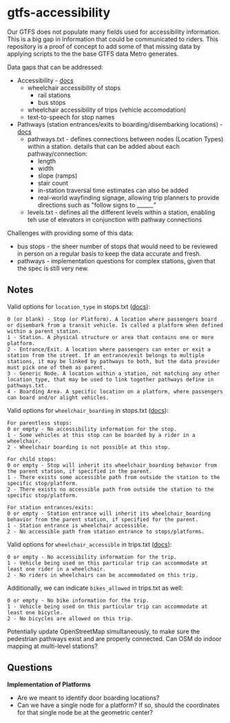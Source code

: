 # gtfs-accessibility

Our GTFS does not populate many fields used for accessibility information.  This is a big gap in information that could be communicated to riders.  This repository is a proof of concept to add some of that missing data by applying scripts to the the base GTFS data Metro generates.

Data gaps that can be addressed:
- Accessibility - [docs](https://gtfs.org/getting_started/features/accessibility/)
  - wheelchair accessibility of stops
    - rail stations
    - bus stops
  - wheelchair accessibility of trips (vehicle accomodation)
  - text-to-speech for stop names
- Pathways (station entrances/exits to boarding/disembarking locations) - [docs](https://gtfs.org/getting_started/features/pathways/)
  - pathways.txt - defines connections between nodes (Location Types) within a station. details that can be added about each pathway/connection:
    - length
    - width
    - slope (ramps)
    - stair count
    - in-station traversal time estimates can also be added
    - real-world wayfinding signage, allowing trip planners to provide directions such as "follow signs to ______"
  - levels.txt - defines all the different levels within a station, enabling teh use of elevators in conjunction with pathway connections

Challenges with providing some of this data:
- bus stops - the sheer number of stops that would need to be reviewed in person on a regular basis to keep the data accurate and fresh.
- pathways - implementation questions for complex stations, given that the spec is still very new.

## Notes

Valid options for `location_type` in stops.txt ([docs](https://gtfs.org/documentation/schedule/reference/#stopstxt)):

```
0 (or blank) - Stop (or Platform). A location where passengers board or disembark from a transit vehicle. Is called a platform when defined within a parent_station.
1 - Station. A physical structure or area that contains one or more platform.
2 - Entrance/Exit. A location where passengers can enter or exit a station from the street. If an entrance/exit belongs to multiple stations, it may be linked by pathways to both, but the data provider must pick one of them as parent.
3 - Generic Node. A location within a station, not matching any other location_type, that may be used to link together pathways define in pathways.txt.
4 - Boarding Area. A specific location on a platform, where passengers can board and/or alight vehicles.
```

Valid options for `wheelchair_boarding` in stops.txt ([docs](https://gtfs.org/documentation/schedule/reference/#stopstxt)):

```
For parentless stops:
0 or empty - No accessibility information for the stop.
1 - Some vehicles at this stop can be boarded by a rider in a wheelchair.
2 - Wheelchair boarding is not possible at this stop.

For child stops:
0 or empty - Stop will inherit its wheelchair_boarding behavior from the parent station, if specified in the parent.
1 - There exists some accessible path from outside the station to the specific stop/platform.
2 - There exists no accessible path from outside the station to the specific stop/platform.

For station entrances/exits:
0 or empty - Station entrance will inherit its wheelchair_boarding behavior from the parent station, if specified for the parent.
1 - Station entrance is wheelchair accessible.
2 - No accessible path from station entrance to stops/platforms.
```

Valid options for `wheelchair_accessible` in trips.txt ([docs](https://gtfs.org/documentation/schedule/reference/#tripstxt)):

```
0 or empty - No accessibility information for the trip.
1 - Vehicle being used on this particular trip can accommodate at least one rider in a wheelchair.
2 - No riders in wheelchairs can be accommodated on this trip.
```

Additionally, we can indicate `bikes_allowed` in trips.txt as well:

```
0 or empty - No bike information for the trip.
1 - Vehicle being used on this particular trip can accommodate at least one bicycle.
2 - No bicycles are allowed on this trip.
```

Potentially update OpenStreetMap simultaneously, to make sure the pedestrian pathways exist and are properly connected.  Can OSM do indoor mapping at multi-level stations?

## Questions

__Implementation of Platforms__

* Are we meant to identify door boarding locations?
* Can we have a single node for a platform? If so, should the coordinates for that single node be at the geometric center?

